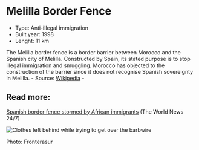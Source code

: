 <!--
West Longitude: -3.1
North Latitude: 35.5
East Longitude: -2.75
South Latitude: 35.1
-->

# Melilla Border Fence

* Type: Anti-illegal immigration
* Built year: 1998
* Lenght: 11 km

The Melilla border fence is a border barrier between Morocco and the Spanish city of Melilla. Constructed by Spain, its stated purpose is to stop illegal immigration and smuggling. Morocco has objected to the construction of the barrier since it does not recognise Spanish sovereignty in Melilla. - Source: [Wikipedia](https://en.wikipedia.org/wiki/Melilla_border_fence) -

## Read more:
[Spanish border fence stormed by African immigrants](https://www.youtube.com/watch?v=fYK28f_CZ_U) (The World News 24/7)

![Clothes left behind while trying to get over the barbwire](http://c2.staticflickr.com/4/3223/2503296106_2e132cdc48_z.jpg)

Photo: Fronterasur
